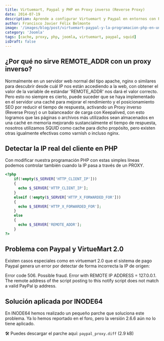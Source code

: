 ```yaml
---
title: Virtuemart, Paypal y PHP en Proxy inverso (Reverse Proxy)
date: 2014-07-19
description: Aprende a configurar Virtuemart y Paypal en entornos con Proxy inverso, optimizando el rendimiento y solucionando errores comunes en la programación PHP.
author: Francisco Javier Félix Belmonte
image: '/images/blog/post/virtuemart-paypal-y-la-programacion-php-en-un-entorno-de-proxy-inverso-reverse-proxy.webp'
category: 'Joomla'
tags: [cache, proxy, php, joomla, virtuemart, paypal, squid]
isDraft: false
---
```


## ¿Por qué no sirve REMOTE_ADDR con un proxy inverso?

Normalmente en un servidor web normal del tipo apache, nginx o similares para descubrir desde cuál IP nos están accediendo a la web, con obtener el valor de la variable de estándar 'REMOTE_ADDR' nos dará el valor correcto. Pero esto no siempre es cierto, puede suceder que se haya implementado en el servidor una caché para mejorar el rendimiento y el posicionamiento SEO por reducir el tiempo de respuesta, activando un Proxy inverso (Reverse Proxy) o un balanceador de carga con Keepalived, con esto logramos que las páginas o archivos más utilizados sean almacenados en una caché en memoria mejorando sustancialmente el tiempo de respuesta, nosotros utilizamos SQUID como cache para dicho propósito, pero existen otras igualmente efectivas como varnish o incluso nginx.

## Detectar la IP real del cliente en PHP

Con modificar nuestra programación PHP con estas simples líneas podemos controlar también cuando la IP pasa a través de un PROXY.

```php
<?php
    if(!empty($_SERVER['HTTP_CLIENT_IP']))
    {
      echo $_SERVER['HTTP_CLIENT_IP'];
    }
    elseif (!empty($_SERVER['HTTP_X_FORWARDED_FOR']))
    {
      echo $_SERVER['HTTP_X_FORWARDED_FOR'];
    }
    else
    {
      echo $_SERVER['REMOTE_ADDR'];
    }
?>
```

## Problema con Paypal y VirtueMart 2.0

Existen casos especiales como en virtuemart 2.0 que el sistema de pago Paypal genera un error por detectar de forma incorrecta la IP de origen:

Error code 506. Possible fraud. Error with REMOTE IP ADDRESS = 127.0.0.1.  
The remote address of the script posting to this notify script does not match a valid PayPal ip address.

## Solución aplicada por INODE64

En INODE64 hemos realizado un pequeño parche que soluciona este problema. Ya lo hemos reportado en el foro, pero la versión 2.6.6 aún no lo tiene aplicado.

🛠️ Puedes descargar el parche aquí: `paypal_proxy.diff` (2.9 kB)